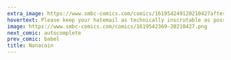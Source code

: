 ```yaml
---
extra_image: https://www.smbc-comics.com/comics/161954249120210427after.png
hovertext: Please keep your hatemail as technically inscrutable as possible.
image: https://www.smbc-comics.com/comics/1619542369-20210427.png
next_comic: autocomplete
prev_comic: babel
title: Nanacoin
---
```


